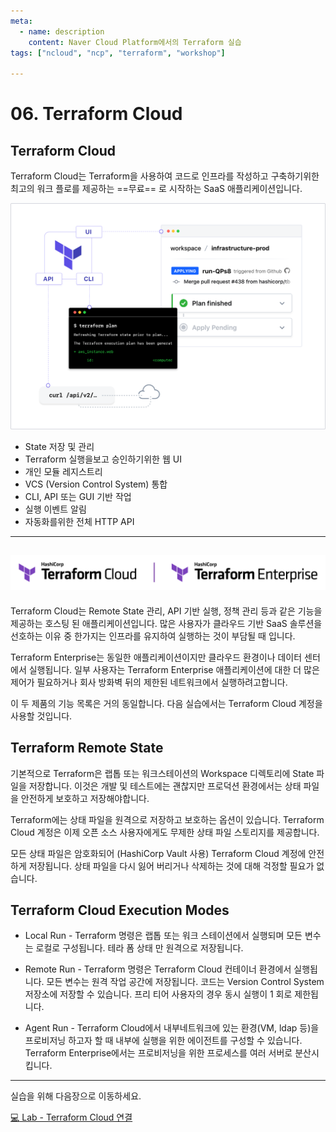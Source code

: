 ```yaml
---
meta:
  - name: description
    content: Naver Cloud Platform에서의 Terraform 실습
tags: ["ncloud", "ncp", "terraform", "workshop"]

---
```


# 06. Terraform Cloud

## Terraform Cloud

Terraform Cloud는 Terraform을 사용하여 코드로 인프라를 작성하고 구축하기위한 최고의 워크 플로를 제공하는 ==무료== 로 시작하는 SaaS 애플리케이션입니다.

![](./image/automate-the-provisioning-lifecycle.png)

- State 저장 및 관리
- Terraform 실행을보고 승인하기위한 웹 UI
- 개인 모듈 레지스트리
- VCS (Version Control System) 통합
- CLI, API 또는 GUI 기반 작업
- 실행 이벤트 알림
- 자동화를위한 전체 HTTP API

---
## ![](./image/tfc_tfe_logo.png)
Terraform Cloud는 Remote State 관리, API 기반 실행, 정책 관리 등과 같은 기능을 제공하는 호스팅 된 애플리케이션입니다. 많은 사용자가 클라우드 기반 SaaS 솔루션을 선호하는 이유 중 한가지는 인프라를 유지하여 실행하는 것이 부담될 때 입니다.

Terraform Enterprise는 동일한 애플리케이션이지만 클라우드 환경이나 데이터 센터에서 실행됩니다. 일부 사용자는 Terraform Enterprise 애플리케이션에 대한 더 많은 제어가 필요하거나 회사 방화벽 뒤의 제한된 네트워크에서 실행하려고합니다.

이 두 제품의 기능 목록은 거의 동일합니다. 다음 실습에서는 Terraform Cloud 계정을 사용할 것입니다.

## Terraform Remote State

기본적으로 Terraform은 랩톱 또는 워크스테이션의 Workspace 디렉토리에 State 파일을 저장합니다. 이것은 개발 및 테스트에는 괜찮지만 프로덕션 환경에서는 상태 파일을 안전하게 보호하고 저장해야합니다.

Terraform에는 상태 파일을 원격으로 저장하고 보호하는 옵션이 있습니다. Terraform Cloud 계정은 이제 오픈 소스 사용자에게도 무제한 상태 파일 스토리지를 제공합니다.

모든 상태 파일은 암호화되어 (HashiCorp Vault 사용) Terraform Cloud 계정에 안전하게 저장됩니다. 상태 파일을 다시 잃어 버리거나 삭제하는 것에 대해 걱정할 필요가 없습니다.

## Terraform Cloud Execution Modes

- Local Run - Terraform 명령은 랩톱 또는 워크 스테이션에서 실행되며 모든 변수는 로컬로 구성됩니다. 테라 폼 상태 만 원격으로 저장됩니다.

- Remote Run - Terraform 명령은 Terraform Cloud 컨테이너 환경에서 실행됩니다. 모든 변수는 원격 작업 공간에 저장됩니다. 코드는 Version Control System 저장소에 저장할 수 있습니다. 프리 티어 사용자의 경우 동시 실행이 1 회로 제한됩니다.

- Agent Run - Terraform Cloud에서 내부네트워크에 있는 환경(VM, ldap 등)을 프로비저닝 하고자 할 때 내부에 실행을 위한 에이전트를 구성할 수 있습니다. Terraform Enterprise에서는 프로비저닝을 위한 프로세스를 여러 서버로 분산시킵니다.

---

실습을 위해 다음장으로 이동하세요.

[:computer: Lab - Terraform Cloud 연결](./06-z-lab_terraform_cloud.html)